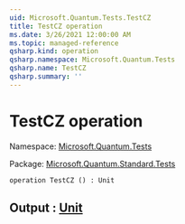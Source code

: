 ```yaml
---
uid: Microsoft.Quantum.Tests.TestCZ
title: TestCZ operation
ms.date: 3/26/2021 12:00:00 AM
ms.topic: managed-reference
qsharp.kind: operation
qsharp.namespace: Microsoft.Quantum.Tests
qsharp.name: TestCZ
qsharp.summary: ''
---
```


# TestCZ operation

Namespace: [Microsoft.Quantum.Tests](xref:Microsoft.Quantum.Tests)

Package: [Microsoft.Quantum.Standard.Tests](https://nuget.org/packages/Microsoft.Quantum.Standard.Tests)




```qsharp
operation TestCZ () : Unit
```


## Output : [Unit](xref:microsoft.quantum.lang-ref.unit)

